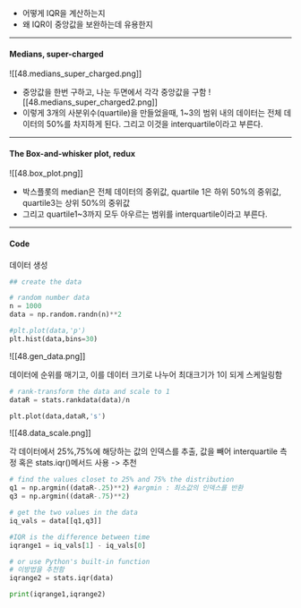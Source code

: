 - 어떻게 IQR을 계산하는지
- 왜 IQR이 중앙값을 보완하는데 유용한지

-------
#### Medians, super-charged
![[48.medians_super_charged.png]]
- 중앙값을 한번 구하고, 나눈 두면에서 각각 중앙값을 구함
![[48.medians_super_charged2.png]]
- 이렇게 3개의 사분위수(quartile)을 만들었을때, 1~3의 범위 내의 데이터는 전체 데이터의 50%를 차지하게 된다. 그리고 이것을 interquartile이라고 부른다.
-----
#### The Box-and-whisker plot, redux
![[48.box_plot.png]]
- 박스플롯의 median은 전체 데이터의 중위값, quartile 1은 하위 50%의 중위값, quartile3는 상위 50%의 중위값
- 그리고 quartile1~3까지 모두 아우르는 범위를 interquartile이라고 부른다.
---
#### Code

데이터 생성
```python
## create the data

# random number data
n = 1000
data = np.random.randn(n)**2

#plt.plot(data,'p')
plt.hist(data,bins=30)
```
![[48.gen_data.png]]

데이터에 순위를 매기고, 이를 데이터 크기로 나누어 최대크기가 1이 되게 스케일링함
```python
# rank-transform the data and scale to 1
dataR = stats.rankdata(data)/n

plt.plot(data,dataR,'s')
```
![[48.data_scale.png]]

각 데이터에서 25%,75%에  해당하는 값의 인덱스를 추출, 값을 빼어 interquartile 측정
혹은 stats.iqr()메서드 사용 -> 추천
```python
# find the values closet to 25% and 75% the distribution
q1 = np.argmin((dataR-.25)**2) #argmin : 최소값의 인덱스를 반환
q3 = np.argmin((dataR-.75)**2)

# get the two values in the data
iq_vals = data[[q1,q3]]

#IQR is the difference between time
iqrange1 = iq_vals[1] - iq_vals[0]

# or use Python's built-in function
# 이방법을 추천함
iqrange2 = stats.iqr(data)

print(iqrange1,iqrange2)
```